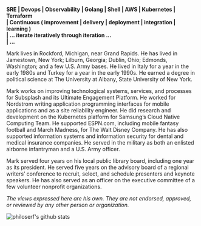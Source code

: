 **SRE | Devops | Observability | Golang | Shell | AWS | Kubernetes | Terraform
<br> | Continuous ( improvement | delivery | deployment | integration | learning )
<br> | ... iterate iteratively through iteration ...
<br> | ...**

Mark lives in Rockford, Michigan, near Grand Rapids. He has lived in Jamestown, New York; Lilburn, Georgia; Dublin, Ohio; Edmonds, Washington; and a few U.S. Army bases. He lived in Italy for a year in the early 1980s and Turkey for a year in the early 1990s. He earned a degree in political science at The University at Albany, State University of New York.

Mark works on improving technological systems, services, and processes for Subsplash and its Ultimate Engagement Platform. He worked for Nordstrom writing application programming interfaces for mobile applications and as a site reliability engineer. He did research and development on the Kubernetes platform for Samsung’s Cloud Native Computing Team. He supported ESPN.com, including mobile fantasy football and March Madness, for The Walt Disney Company. He has also supported information systems and information security for dental and medical insurance companies. He served in the military as both an enlisted airborne infantryman and a U.S. Army officer.

Mark served four years on his local public library board, including one year as its president. He served five years on the advisory board of a regional writers’ conference to recruit, select, and schedule presenters and keynote speakers. He has also served as an officer on the executive committee of a few volunteer nonprofit organizations.

_The views expressed here are his own. They are not endorsed, approved, or reviewed by any other person or organization._

![philoserf's github stats](https://github-readme-stats.vercel.app/api?username=philoserf&count_private=true&show_icons=true)

